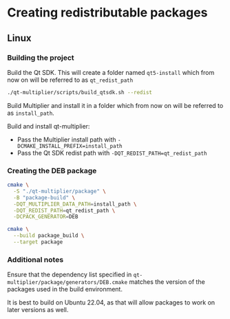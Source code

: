# Creating redistributable packages

## Linux

### Building the project

Build the Qt SDK. This will create a folder named `qt5-install` which from now on will be referred to as `qt_redist_path` 

```bash
./qt-multiplier/scripts/build_qtsdk.sh --redist
```

Build Multiplier and install it in a folder which from now on will be referred to as `install_path`.

Build and install qt-multiplier:
 * Pass the Multiplier install path with `-DCMAKE_INSTALL_PREFIX=install_path`
 * Pass the Qt SDK redist path with `-DQT_REDIST_PATH=qt_redist_path`

### Creating the DEB package

```bash
cmake \
  -S "./qt-multiplier/package" \
  -B "package-build" \
  -DQT_MULTIPLIER_DATA_PATH=install_path \
  -DQT_REDIST_PATH=qt_redist_path \
  -DCPACK_GENERATOR=DEB

cmake \
  --build package_build \
  --target package
```

### Additional notes

Ensure that the dependency list specified in `qt-multiplier/package/generators/DEB.cmake` matches the version of the packages used in the build environment.

It is best to build on Ubuntu 22.04, as that will allow packages to work on later versions as well.
